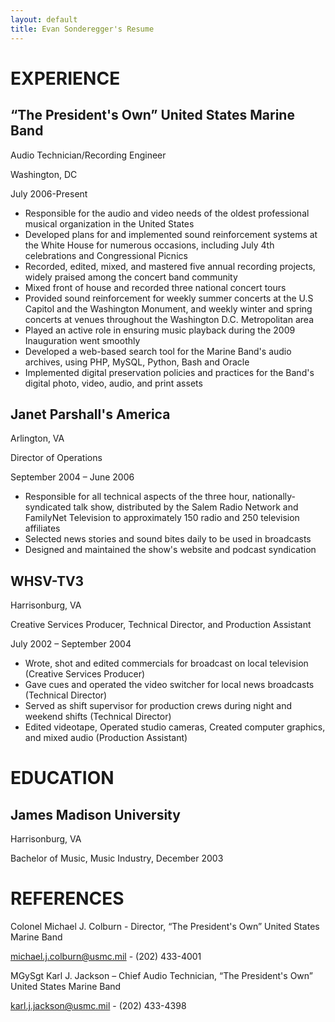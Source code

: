 ```yaml
---
layout: default
title: Evan Sonderegger's Resume
---
```


EXPERIENCE
==========

“The President's Own” United States Marine Band
-----------------------------------------------

Audio Technician/Recording Engineer

Washington, DC

July 2006-Present

+ Responsible for the audio and video needs of the oldest professional musical organization in the United States
+ Developed plans for and implemented sound reinforcement systems at the White House for numerous occasions, including
July 4th celebrations and Congressional Picnics
+ Recorded, edited, mixed, and mastered five annual recording projects, widely praised among the concert band community
+ Mixed front of house and recorded three national concert tours
+ Provided sound reinforcement for weekly summer concerts at the U.S Capitol and the Washington Monument, and weekly winter and spring concerts at venues throughout the Washington D.C. Metropolitan area
+ Played an active role in ensuring music playback during the 2009 Inauguration went smoothly
+ Developed a web-based search tool for the Marine Band's audio archives, using PHP, MySQL, Python, Bash and Oracle
+ Implemented digital preservation policies and practices for the Band's digital photo, video, audio, and print assets

Janet Parshall's America
------------------------

Arlington, VA

Director of Operations

September 2004 – June 2006

+ Responsible for all technical aspects of the three hour, nationally-syndicated talk show, distributed by the Salem Radio
Network and FamilyNet Television to approximately 150 radio and 250 television affiliates
+ Selected news stories and sound bites daily to be used in broadcasts
+ Designed and maintained the show's website and podcast syndication

WHSV-TV3
--------

Harrisonburg, VA

Creative Services Producer, Technical Director, and Production Assistant

July 2002 – September 2004

+ Wrote, shot and edited commercials for broadcast on local television (Creative Services Producer)
+ Gave cues and operated the video switcher for local news broadcasts (Technical Director)
+ Served as shift supervisor for production crews during night and weekend shifts (Technical Director)
+ Edited videotape, Operated studio cameras, Created computer graphics, and mixed audio (Production Assistant)

EDUCATION
=========

James Madison University
------------------------

Harrisonburg, VA

Bachelor of Music, Music Industry, December 2003

REFERENCES
==========

Colonel Michael J. Colburn - Director, “The President's Own” United States Marine Band

michael.j.colburn@usmc.mil - (202) 433-4001

MGySgt Karl J. Jackson – Chief Audio Technician, “The President's Own” United States Marine Band 

karl.j.jackson@usmc.mil - (202) 433-4398